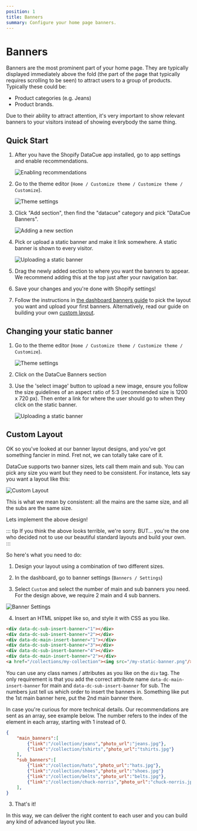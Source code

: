 ```yaml
---
position: 1
title: Banners
summary: Configure your home page banners.
---
```


# Banners

Banners are the most prominent part of your home page. They are typically displayed immediately above the fold (the part of the page that typically requires scrolling to be seen) to attract users to a group of products. Typically these could be:

- Product categories (e.g. Jeans)
- Product brands.

Due to their ability to attract attention, it's very important to show relevant banners to your visitors instead of showing everybody the same thing.

## Quick Start

1. After you have the Shopify DataCue app installed, go to app settings and enable recommendations.

   ![Enabling recommendations](./images/enable.png)

2. Go to the theme editor (`Home / Customize theme / Customize theme / Customize`).

   ![Theme settings](./images/customize_theme.png)

3. Click "Add section", then find the "datacue" category and pick "DataCue Banners".

   ![Adding a new section](./images/add_section_banners.png)

4. Pick or upload a static banner and make it link somewhere. A static banner is shown to every visitor.

   ![Uploading a static banner](./images/homepage_banners.png)

5. Drag the newly added section to where you want the banners to appear. We recommend adding this at the top just after your navigation bar.

6. Save your changes and you're done with Shopify settings!

7. Follow the instructions in [the dashboard banners guide](/dashboard/banners.html) to pick the layout you want and upload your first banners. Alternatively, read our guide on building your own [custom layout](#custom-layout).

## Changing your static banner

1. Go to the theme editor (`Home / Customize theme / Customize theme / Customize`).

   ![Theme settings](./images/customize_theme.png)

2. Click on the DataCue Banners section

3. Use the 'select image' button to upload a new image, ensure you follow the size guidelines of an aspect ratio of 5:3 (recommended size is 1200 x 720 px). Then enter a link for where the user should go to when they click on the static banner.

   ![Uploading a static banner](./images/homepage_banners.png)

## Custom Layout

OK so you've looked at our banner layout designs, and you've got something fancier in mind. Fret not, we can totally take care of it. 

DataCue supports two banner sizes, lets call them main and sub. You can pick any size you want but they need to be consistent. For instance, lets say you want a layout like this:

![Custom Layout](./images/custom-layout.png)

This is what we mean by consistent: all the mains are the same size, and all the subs are the same size.

Lets implement the above design!

::: tip
If you think the above looks terrible, we're sorry. BUT... you're the one who decided not to use our beautiful standard layouts and build your own.
:::

So here's what you need to do:

1. Design your layout using a combination of two different sizes.

2. In the dashboard, go to banner settings (`Banners / Settings`)

3. Select `Custom` and select the number of main and sub banners you need. For the design above, we require 2 main and 4 sub banners.

![Banner Settings](./images/banner-settings.png)

4. Insert an HTML snippet like so, and style it with CSS as you like.

``` html
<div data-dc-sub-insert-banner="1"></div>
<div data-dc-sub-insert-banner="2"></div>
<div data-dc-main-insert-banner="1"></div>
<div data-dc-sub-insert-banner="3"></div>
<div data-dc-sub-insert-banner="4"></div>
<div data-dc-main-insert-banner="2"></div>
<a href="/collections/my-collection"><img src="/my-static-banner.png"/></a>
```

You can use any class names / attributes as you like on the `div` tag. The only requirement is that you add the correct attribute name `data-dc-main-insert-banner` for main and `data-dc-sub-insert-banner` for sub. The numbers just tell us which order to insert the banners in. Something like put the 1st main banner here, put the 2nd main banner there.

In case you're curious for more technical details. Our recommendations are sent as an array, see example below. The number refers to the index of the element in each array, starting with 1 instead of 0.

``` json
{
    "main_banners":[
        {"link":"/collection/jeans","photo_url":"jeans.jpg"},
        {"link":"/collection/tshirts","photo_url":"tshirts.jpg"}
    ],
    "sub_banners":[
        {"link":"/collection/hats","photo_url":"hats.jpg"},
        {"link":"/collection/shoes","photo_url":"shoes.jpg"}
        {"link":"/collection/belts","photo_url":"belts.jpg"},
        {"link":"/collection/chuck-norris","photo_url":"chuck-norris.jpg"}
    ],
}
```

3. That's it!

In this way, we can deliver the right content to each user and you can build any kind of advanced layout you like.